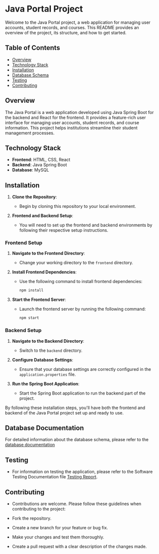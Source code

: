 # Java Portal Project

Welcome to the Java Portal project, a web application for managing user accounts, student records, and courses. This README provides an overview of the project, its structure, and how to get started.

## Table of Contents

- [Overview](#overview)
- [Technology Stack](#technology-stack)
- [Installation](#installation)
- [Database Schema](#database-schema)
- [Testing](#testing)
- [Contributing](#contributing)


## Overview

The Java Portal is a web application developed using Java Spring Boot for the backend and React for the frontend. It provides a feature-rich user interface for managing user accounts, student records, and course information. This project helps institutions streamline their student management processes.

## Technology Stack

- **Frontend**: HTML, CSS, React
- **Backend**: Java Spring Boot
- **Database**: MySQL

## Installation

1. **Clone the Repository**:
   - Begin by cloning this repository to your local environment.

2. **Frontend and Backend Setup**:
   - You will need to set up the frontend and backend environments by following their respective setup instructions.

### Frontend Setup

1. **Navigate to the Frontend Directory**:
   - Change your working directory to the `frontend` directory.

2. **Install Frontend Dependencies**:
   - Use the following command to install frontend dependencies:
     ```bash
     npm install
     ```

3. **Start the Frontend Server**:
   - Launch the frontend server by running the following command:
     ```bash
     npm start
     ```

### Backend Setup

1. **Navigate to the Backend Directory**:
   - Switch to the `backend` directory.

2. **Configure Database Settings**:
   - Ensure that your database settings are correctly configured in the `application.properties` file.

3. **Run the Spring Boot Application**:
   - Start the Spring Boot application to run the backend part of the project.

By following these installation steps, you'll have both the frontend and backend of the Java Portal project set up and ready to use.


## Database Documentation
For detailed information about the database schema, please refer to the [database documentation](SchemaDocumentation.md)

## Testing

- For information on testing the application, please refer to the Software Testing Documentation file [Testing Report](SoftwareTestReport.md).

## Contributing
- Contributions are welcome. Please follow these guidelines when contributing to the project:

- Fork the repository.
- Create a new branch for your feature or bug fix.
- Make your changes and test them thoroughly.
- Create a pull request with a clear description of the changes made.
